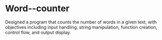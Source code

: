 # Word--counter
 Designed a program that counts the number of words in a given text, with objectives including input handling, string manipulation, function creation, control flow, and output display.

